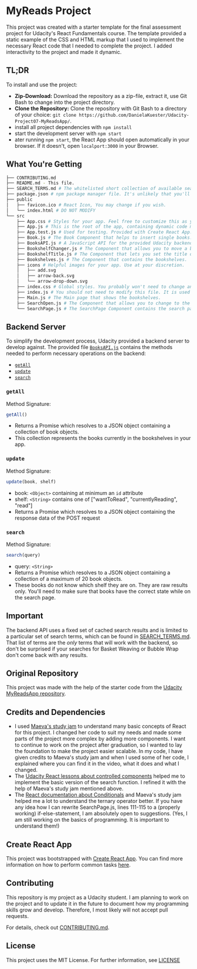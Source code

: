 # MyReads Project

This project was created with a starter template for the final assessment project for Udacity's React Fundamentals course. The template provided a static example of the CSS and HTML markup that I used to implement the necessary React code that I needed to complete the project. I added interactivity to the project and made it dynamic.


## TL;DR

To install and use the project:

* **Zip-Download:** Download the repository as a zip-file, extract it, use Git Bash to change
into the project directory.
* **Clone the Repository:** Clone the repository with Git Bash to a directory of your choice: ```git clone https://github.com/DanielaKuester/Udacity-Project07-MyReadsApp/```.
* install all project dependencies with `npm install`
* start the development server with `npm start`
* ater running `npm start`, the React App should open automatically in your browser. If it doesn't, open `localport:3000` in your Browser.

## What You're Getting
```bash
├── CONTRIBUTING.md
├── README.md - This file.
├── SEARCH_TERMS.md # The whitelisted short collection of available search terms for you to use with your app.
├── package.json # npm package manager file. It's unlikely that you'll need to modify this.
├── public
│   ├── favicon.ico # React Icon, You may change if you wish.
│   └── index.html # DO NOT MODIFY
└── src
    ├── App.css # Styles for your app. Feel free to customize this as you desire.
    ├── App.js # This is the root of the app, containing dynamic code made with ReactJS.
    ├── App.test.js # Used for testing. Provided with Create React App. Testing is encouraged, but not required.
    ├── Book.js # The Book Component that helps to insert single books.
    ├── BooksAPI.js # A JavaScript API for the provided Udacity backend. Instructions for the methods are below.
    ├── BookshelfChanger.js # The Component that allows you to move a book to another shelf.
    ├── BookshelfTitle.js # The Component that lets you set the title of the shelf. After a future update, the user can interactively add a new bookhelf title.
    ├── Bookshelves.js # The Component that contains the bookshelves.
    ├── icons # Helpful images for your app. Use at your discretion.
    │   ├── add.svg
    │   ├── arrow-back.svg
    │   └── arrow-drop-down.svg
    ├── index.css # Global styles. You probably won't need to change anything here.
    ├── index.js # You should not need to modify this file. It is used for DOM rendering only.
    ├── Main.js # The Main page that shows the bookshelves.
    ├── SearchOpen.js # The Component that allows you to change to the search page.
    └── SearchPage.js # The SearchPage Component contains the search page with the search field and the books resulting from your search.
```


## Backend Server

To simplify the development process, Udacity provided a backend server to develop against. The provided file [`BooksAPI.js`](src/BooksAPI.js) contains the methods needed to perform necessary operations on the backend:

* [`getAll`](#getall)
* [`update`](#update)
* [`search`](#search)

### `getAll`

Method Signature:

```js
getAll()
```

* Returns a Promise which resolves to a JSON object containing a collection of book objects.
* This collection represents the books currently in the bookshelves in your app.

### `update`

Method Signature:

```js
update(book, shelf)
```

* book: `<Object>` containing at minimum an `id` attribute
* shelf: `<String>` contains one of ["wantToRead", "currentlyReading", "read"]  
* Returns a Promise which resolves to a JSON object containing the response data of the POST request

### `search`

Method Signature:

```js
search(query)
```

* query: `<String>`
* Returns a Promise which resolves to a JSON object containing a collection of a maximum of 20 book objects.
* These books do not know which shelf they are on. They are raw results only. You'll need to make sure that books have the correct state while on the search page.

## Important
The backend API uses a fixed set of cached search results and is limited to a particular set of search terms, which can be found in [SEARCH_TERMS.md](SEARCH_TERMS.md). That list of terms are the _only_ terms that will work with the backend, so don't be surprised if your searches for Basket Weaving or Bubble Wrap don't come back with any results.

## Original Repository

This project was made with the help of the starter code from the [Udacity MyReadsApp repository](https://github.com/udacity/reactnd-project-myreads-starter).

## Credits and Dependencies

* I used [Maeva's study jam](https://www.youtube.com/watch?v=i6L2jLHV9j8&feature=youtu.be) to understand many basic concepts of React for this project. I changed her code to suit my needs and made some parts of the project more complex by adding more components. I want to continue to work on the project after graduation, so I wanted to lay the foundation to make the project easier scalable. In my code, I have given credits to Maeva's study jam and when I used some of her code, I explained where you can find it in the video, what it does and what I changed.
* The [Udacity React lessons about controlled components](https://classroom.udacity.com/nanodegrees/nd001/parts/c3e7b0d6-ffef-4421-b5fc-6df10fd0a1ae/modules/82766b2b-1870-4904-aa90-8ccbe63928c5/lessons/14331e60-a548-4cfb-a326-054545da8927/concepts/fc3f11d3-8779-4d8a-8a23-1cd782f8ddf3) helped me to implement the basic version of the search function. I refined it with the help of Maeva's study jam mentioned above.
* The [React documentation about Conditionals](https://reactjs.org/docs/conditional-rendering.html) and Maeva's study jam helped me a lot to understand the ternary operator better. If you have any idea how I can rewrite SearchPage.js, lines 111-115 to a (properly working) if-else-statement, I am absolutely open to suggestions. (Yes, I am still working on the basics of programming. It is important to understand them!)

## Create React App

This project was bootstrapped with [Create React App](https://github.com/facebookincubator/create-react-app). You can find more information on how to perform common tasks [here](https://github.com/facebookincubator/create-react-app/blob/master/packages/react-scripts/template/README.md).

## Contributing

This repository is my project as a Udacity student. I am planning to work on the project and to update it in the future to document how my programming skills grow and develop. Therefore, I most likely will not accept pull requests.

For details, check out [CONTRIBUTING.md](CONTRIBUTING.md).


## License

This project uses the MIT License. For further information, see [LICENSE](LICENSE)